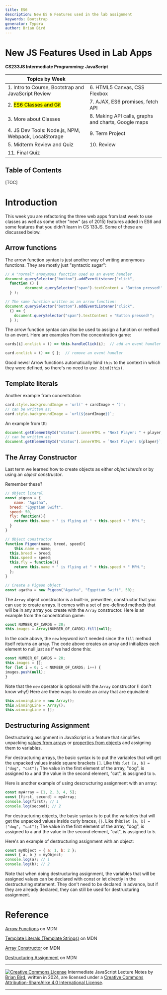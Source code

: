 ```yaml
---
title: ES6
description: New ES 6 Features used in the lab assignment
keywords: Bootstrap
generator: Typora
author: Brian Bird
---
```


<h1>New JS Features Used in Lab Apps</h1>

**CS233JS Intermediate Programming: JavaScript**

| Topics by Week                                       |                                                     |
| ---------------------------------------------------- | --------------------------------------------------- |
| 1. Intro to Course, Bootstrap and JavaScript Review  | 6. HTML5 Canvas, CSS Flexbox                        |
| 2. <mark>ES6 Classes and Git</mark>                  | 7. AJAX, ES6 promises, fetch API                    |
| 3. More about Classes                                | 8. Making API calls, graphs and charts, Google maps |
| 4. JS Dev Tools: Node.js, NPM, Webpack, LocalStorage | 9. Term Project                                     |
| 5. Midterm Review and Quiz                           | 10. Review                                          |
| 11. Final Quiz                                       |                                                     |



<h2>Table of Contents</h2>

[TOC]

# Introduction

This week you are refactoring the three web apps from last week to use classes as well as some other "new" (as of 2015) features added in ES6 and some features that you didn't learn in CS 133JS. Some of these are discussed below.

## Arrow functions

The arrow function syntax is just another way of writing anonymous functions. They are mostly just "syntactic sugar":

```javascript
// A "normal" anonymous function used as an event handler
document.querySelector("button").addEventListener("click", 
  function () {
		 document.querySelector("span").textContent = "Button pressed!";
  } );

// The same function written as an arrow function:
document.querySelector("button").addEventListener("click", 
  () => { 
    document.querySelector("span").textContent = "Button pressed!";
  } );
```



The arrow function syntax can also be used to assign a function or method to an event. Here are examples from the concentration game:

```javascript
cards[i].onclick = () => this.handleClick(i);  // add an event handler method

card.onclick = () => { };  // remove an event handler
```

Good news! Arrow functions automatically bind `this` to the context in which they were defined, so there's no need to use `.bind(this)`.

## Template literals

Another example from concentration

```javascript
card.style.backgroundImage = 'url(' + cardImage + ')';
// can be written as:
card.style.backgroundImage = `url(${cardImage})`;
```

An example from ttt:

```javascript
document.getElementById("status").innerHTML = "Next Player: " + player;
// can be written as:
document.getElementById("status").innerHTML = `Next Player: ${player}`;
```



## The Array Constructor

Last term we learned how to create objects as either *object literals* or by using an *object constructor*.

Remember these?

```javascript
// Object literal
const pigeon = {
	name: "Agatha",
  breed: "Egyptian Swift",
  speed: 50,
  fly: function(){
    return this.name + " is flying at " + this.speed + " MPH.";
  }
}
```

```javascript
// Object constructor
function Pigeon(name, breed, speed){
	this.name = name;
  this.breed = breed;
  this.speed = speed;
  this.fly = function(){
    return this.name + " is flying at " + this.speed + " MPH.";
  };
}

// Create a Pigeon object
const agatha = new Pigeon("Agatha", "Egyptian Swift", 50);
```

The `Array` object constructor is a built-in, prewritten, constructor that you can use to create arrays. It comes with a set of pre-defined methods that will be in any array you create with the `Array` constructor. Here is an example from the concentration game:

```javascript
const NUMBER_OF_CARDS = 20;
this.images = Array(NUMBER_OF_CARDS).fill(null);  
```

In the code above, the `new` keyword isn't needed since the `fill` method itself returns an array. The code above creates an array and initializes each element to null just as if we had done this:

```javascript
const NUMBER_OF_CARDS = 20;
this.images = [];
for (let i = 0; i < NUMBER_OF_CARDS; i++) {
images.push(null);
}
```

Note that the `new` operator is optional with the `Array` constructor (I don't know why!) Here are three ways to create an array that are equivalent:

```javascript
this.winningLine = new Array();
this.winningLine = Array();
this.winningLine = [];
```

## Destructuring Assignment

Destructuring assignment in JavaScript is a feature that simplifies unpacking <u>values from arrays</u> or <u>properties from objects</u> and assigning them to variables. 

For destructuring arrays, the basic syntax is to put the variables that will get the unpacked values inside square brackets `[]`. Like this :`let [a, b] = ["dog", "cat"];` The value in the first element of the array, "dog", is assigned to `a` and the value in the second element, "cat", is assigned to `b`. 

Here is another example of using descructuring assignment with an array:

```javascript
const myArray = [1, 2, 3, 4, 5];
const [first, second] = myArray;
console.log(first); // 1
console.log(second); // 2
```

For destructuring objects, the basic syntax is to put the variables that will get the unpacked values inside curly braces, `{}`. Like this:`let [a, b] = ["dog", "cat"];` The value in the first element of the array, "dog", is assigned to `a` and the value in the second element, "cat", is assigned to `b`. 

Here's an example of destructuring assignment with an object:

```javascript
const myObject = { a: 1, b: 2 };
const { a, b } = myObject;
console.log(a); // 1
console.log(b); // 2
```

Note that when doing destructuring assignment, the variables that will be assigned values can be declared with const or let directly in the destructuring statement. They don't need to be declared in advance, but if they are already declared, they can still be used for destructuring assignment.

# Reference

[Arrow Functions](https://developer.mozilla.org/en-US/docs/Web/JavaScript/Guide/Functions#arrow_functions) on MDN

[Template Literals (Template Strings)](https://developer.mozilla.org/en-US/docs/Web/JavaScript/Reference/Template_literals) on MDN

[Array Constructor](https://developer.mozilla.org/en-US/docs/Web/JavaScript/Reference/Global_Objects/Array#constructor) on MDN

[Destructuring Assignment](https://developer.mozilla.org/en-US/docs/Web/JavaScript/Reference/Operators/Destructuring_assignment) on MDN

------

[![Creative Commons License](https://i.creativecommons.org/l/by-sa/4.0/88x31.png)](http://creativecommons.org/licenses/by-sa/4.0/) Intermediate JavaScript Lecture Notes by [Brian Bird](https://profbird.dev), written in <time>2024</time>, are licensed under a [Creative Commons Attribution-ShareAlike 4.0 International License](http://creativecommons.org/licenses/by-sa/4.0/). 

------------